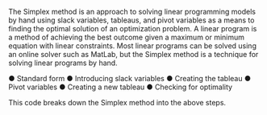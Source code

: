 The Simplex method is an approach to solving linear programming models by hand using slack variables, tableaus, and pivot variables as a means to finding the optimal solution of an optimization problem.  A linear program is a method of achieving the best outcome given a maximum or minimum equation with linear constraints.  Most linear programs can be solved using an online solver such as MatLab, but the Simplex method is a technique for solving linear programs by hand.  

●	Standard form
●	Introducing slack variables
●	Creating the tableau
●	Pivot variables
●	Creating a new tableau
●	Checking for optimality



This code breaks down the Simplex method into the above steps.